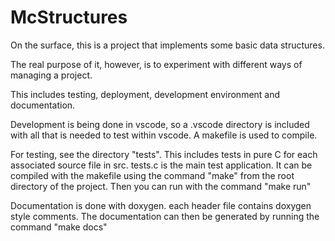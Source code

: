 # McStructures
On the surface, this is a project that implements some basic data structures.

The real purpose of it, however, is to experiment with different ways of managing a project.

This includes testing, deployment, development environment and documentation.

Development is being done in vscode, so a .vscode directory is included with all that is needed to test within vscode. A makefile is used to compile.

For testing, see the directory "tests". This includes tests in pure C for each associated source file in src. tests.c is the main test application. It can be compiled with the makefile using the command "make" from the root directory of the project. Then you can run with the command "make run"

Documentation is done with doxygen. each header file contains doxygen style comments. The documentation can then be generated by running the command "make docs"

